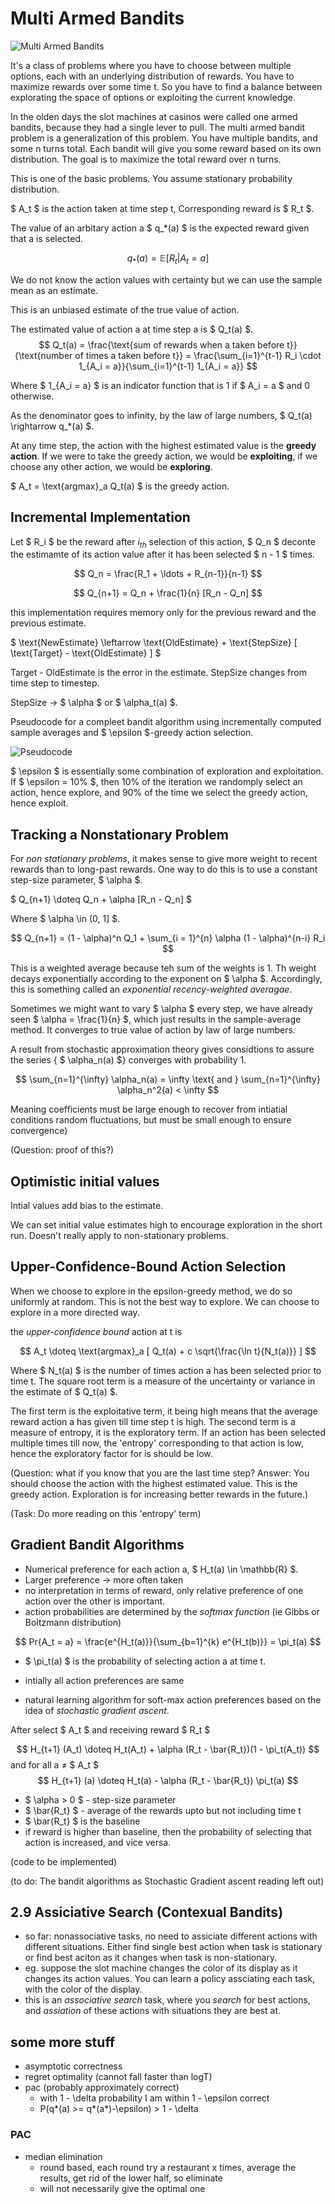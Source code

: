 # Multi Armed Bandits

![Multi Armed Bandits](images/mab.jpeg)

It's a class of problems where you have to choose between multiple options, each with an underlying distribution of rewards. You have to maximize rewards over some time t. So you have to find a balance between explorating the space of options or exploiting the current knowledge.

In the olden days the slot machines at casinos were called one armed bandits, because they had a single lever to pull. The multi armed bandit problem is a generalization of this problem. You have multiple bandits, and some n turns total. Each bandit will give you some reward based on its own distribution. The goal is to maximize the total reward over n turns.

This is one of the basic problems. You assume stationary probability distribution.

$ A_t $ is the action taken at time step t, Corresponding reward is $ R_t $.    

The value of an arbitary action a $ q_*(a) $ is the expected reward given that a is selected.

$$
q_*(a) =  \mathbb{E}[R_t | A_t = a]
$$

We do not know the action values with certainty but we can use the sample mean as an estimate.

This is an unbiased estimate of the true value of action.

The estimated value of action a at time step a is $ Q_t(a) $.
$$
Q_t(a) = \frac{\text{sum of rewards when a taken before t}}{\text{number of times a taken before t}} = \frac{\sum_{i=1}^{t-1} R_i \cdot 1_{A_i = a}}{\sum_{i=1}^{t-1} 1_{A_i = a}}
$$

Where $ 1_{A_i = a} $ is an indicator function that is 1 if $ A_i = a $ and 0 otherwise.

As the denominator goes to infinity, by the law of large numbers, $ Q_t(a) \rightarrow q_*(a) $.

At any time step, the action with the highest estimated value is the **greedy action**. If we were to take the greedy action, we would be **exploiting**, if we choose any other action, we would be **exploring**.

$ A_t = \text{argmax}_a Q_t(a) $ is the greedy action.

## Incremental Implementation

Let $ R_i $ be the reward after $i_{th}$ selection of this action, $ Q_n $ deconte the estimamte of its action value after it has been selected $ n - 1 $ times.

$$
Q_n = \frac{R_1 + \ldots + R_{n-1}}{n-1}
$$

$$
Q_{n+1} = Q_n + \frac{1}{n} [R_n - Q_n]
$$

this implementation requires memory only for the previous reward and the previous estimate.

$ \text{NewEstimate} \leftarrow \text{OldEstimate} + \text{StepSize} [ \text{Target} - \text{OldEstimate} ] $

Target - OldEstimate is the error in the estimate.
StepSize changes from time step to timestep.

StepSize -> $ \alpha $ or $ \alpha_t(a) $.

Pseudocode for a compleet bandit algorithm using incrementally computed sample averages and $ \epsilon $-greedy action selection.

![Pseudocode](images/simplebandit.png)

$ \epsilon $ is essentially some combination of exploration and exploitation. If $ \epsilon = 10\% $, then 10% of the iteration we randomply select an action, hence explore, and 90% of the time we select the greedy action, hence exploit.

## Tracking a Nonstationary Problem

For *non stationary problems*, it makes sense to give more weight to recent rewards than to long-past rewards. One way to do this is to use a constant step-size parameter, $ \alpha $.

$ Q_{n+1} \doteq Q_n + \alpha [R_n - Q_n] $

Where $ \alpha \in (0, 1] $.

$$
Q_{n+1} = (1 - \alpha)^n Q_1 + \sum_{i = 1}^{n} \alpha (1 - \alpha)^{n-i} R_i 
$$

This is a weighted average because teh sum of the weights is 1.
Th weight decays exponentially according to the exponent on $ \alpha $.
Accordingly, this is something called an *exponential recency-weighted averagae*.

Sometimes we might want to vary $ \alpha $ every step, we have already seen $ \alpha = \frac{1}{n} $, which just results in the sample-average method. It converges to true value of action by law of large numbers.

A result from stochastic approximation theory gives considtions to assure the series { $ \alpha_n(a) $} converges with probability 1.

$$
\sum_{n=1}^{\infty} \alpha_n(a) = \infty \text{ and } \sum_{n=1}^{\infty} \alpha_n^2(a) < \infty 
$$

Meaning coefficients must be large enough to recover from intiatial conditions random fluctuations, but must be small enough to ensure convergence)

(Question: proof of this?)

## Optimistic initial values

Intial values add bias to the estimate.

We can set initial value estimates high to encourage exploration in the short run. Doesn't really apply to non-stationary problems.

## Upper-Confidence-Bound Action Selection

When we choose to explore in the epsilon-greedy method, we do so uniformly at random. This is not the best way to explore. We can choose to explore in a more directed way.

the *upper-confidence bound* action at t is

$$
A_t \doteq \text{argmax}_a [ Q_t(a) + c \sqrt{\frac{\ln t}{N_t(a)}} ]   
$$

Where $ N_t(a) $ is the number of times action a has been selected prior to time t. The square root term is a measure of the uncertainty or variance in the estimate of $ Q_t(a) $.

The first term is the exploitative term, it being high means that the average reward action a has given till time step t is high. The second term is a measure of entropy, it is the exploratory term. If an action has been selected multiple times till now, the 'entropy' corresponding to that action is low, hence the exploratory factor for is should be low.

(Question: what if you know that you are the last time step? 
Answer: You should choose the action with the highest estimated value. This is the greedy action. Exploration is for increasing better rewards in the future.) 

(Task: Do more reading on this 'entropy' term)

## Gradient Bandit Algorithms

- Numerical preference for each action a, $ H_t(a) \in  \mathbb{R} $.
- Larger preference -> more often taken
- no interpretation in terms of reward, only relative preference of one action over the other is important.
- action probabilities are determined by the *softmax function* (ie Gibbs or Boltzmann distribution)

$$
Pr{A_t = a} = \frac{e^{H_t(a)}}{\sum_{b=1}^{k} e^{H_t(b)}} = \pi_t(a)
$$

- $ \pi_t(a) $ is the probability of selecting action a at time t.

- intially all action preferences are same
- natural learning algorithm for soft-max action preferences based on the idea of *stochastic gradient ascent*.

After select $ A_t $ and receiving reward $ R_t $

$$
H_{t+1} (A_t) \doteq H_t(A_t) + \alpha (R_t - \bar{R_t})(1 - \pi_t(A_t)) 
$$
and for all a ≠ $ A_t $
$$
H_{t+1} (a) \doteq H_t(a) - \alpha (R_t - \bar{R_t}) \pi_t(a)
$$

- $ \alpha > 0 $ - step-size parameter
- $ \bar{R_t} $ - average of the rewards upto but not including time t
- $ \bar{R_t} $ is the baseline 
- if reward is higher than baseline, then the probability of selecting that action is increased, and vice versa.

(code to be implemented)

(to do: The bandit algorithms as Stochastic Gradient ascent reading left out)

## 2.9 Assiciative Search (Contexual Bandits)

- so far: nonassociative tasks, no need to assiciate different actions with different situations. Either find single best action when task is stationary or find best aciton as it changes when task is non-stationary. 
- eg. suppose the slot machine changes the color of its display as it changes its action values. You can learn a policy assciating each task, with the color of the display.
- this is an *associative search* task, where you *search* for best actions, and *assiation* of these actions with situations they are best at. 

## some more stuff

- asymptotic correctness
- regret optimality (cannot fall faster than logT)
- pac (probably approximately correct) 
    - with 1 - \delta probability I am within 1 - \epsilon correct
    - P(q*(a) >= q*(a*)-\epsilon) > 1 - \delta 

### PAC

- median elimination
    - round based, each round try a restaurant x times, average the results, get rid of the lower half, so eliminate
    - will not necessarily give the optimal one
    
